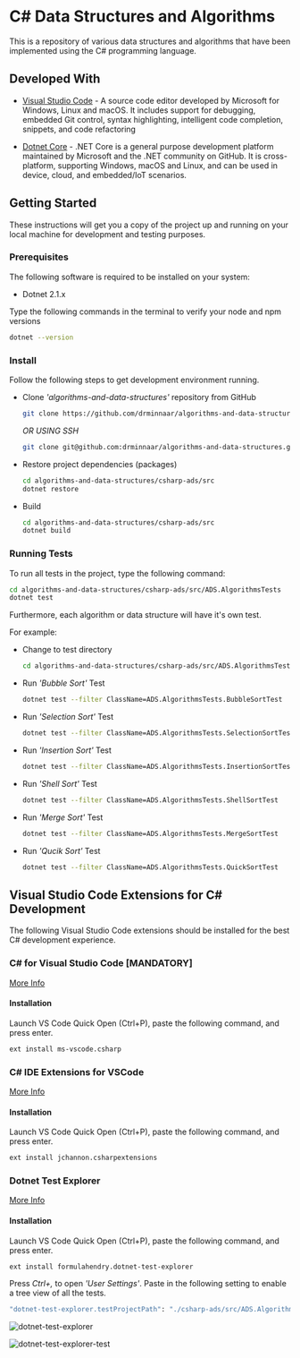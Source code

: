 # C# Data Structures and Algorithms

This is a repository of various data structures and algorithms that have been implemented using the C# programming language.

## Developed With

* [Visual Studio Code](https://code.visualstudio.com/) - A source code editor developed by Microsoft for Windows, Linux and macOS. It includes support for debugging, embedded Git control, syntax highlighting, intelligent code completion, snippets, and code refactoring

* [Dotnet Core](https://www.microsoft.com/net/learn/get-started) - .NET Core is a general purpose development platform maintained by Microsoft and the .NET community on GitHub. It is cross-platform, supporting Windows, macOS and Linux, and can be used in device, cloud, and embedded/IoT scenarios.

## Getting Started

These instructions will get you a copy of the project up and running on your local machine for development and testing purposes.

### Prerequisites

The following software is required to be installed on your system:

* Dotnet 2.1.x

Type the following commands in the terminal to verify your node and npm versions

```bash
dotnet --version
```

### Install

Follow the following steps to get development environment running.

* Clone _'algorithms-and-data-structures'_ repository from GitHub

  ```bash
  git clone https://github.com/drminnaar/algorithms-and-data-structures.git
  ```

  _OR USING SSH_

  ```bash
  git clone git@github.com:drminnaar/algorithms-and-data-structures.git
  ```

* Restore project dependencies (packages)

  ```bash
  cd algorithms-and-data-structures/csharp-ads/src
  dotnet restore
  ```

* Build

  ```bash
  cd algorithms-and-data-structures/csharp-ads/src
  dotnet build
  ```

### Running Tests

To run all tests in the project, type the following command:

```bash
cd algorithms-and-data-structures/csharp-ads/src/ADS.AlgorithmsTests
dotnet test
```

Furthermore, each algorithm or data structure will have it's own test.

For example:

* Change to test directory

   ```bash
   cd algorithms-and-data-structures/csharp-ads/src/ADS.AlgorithmsTests
   ```

* Run _'Bubble Sort'_ Test

  ```bash
  dotnet test --filter ClassName=ADS.AlgorithmsTests.BubbleSortTest
  ```

* Run _'Selection Sort'_ Test

  ```bash
  dotnet test --filter ClassName=ADS.AlgorithmsTests.SelectionSortTest
  ```

* Run _'Insertion Sort'_ Test

  ```bash
  dotnet test --filter ClassName=ADS.AlgorithmsTests.InsertionSortTest
  ```

* Run _'Shell Sort'_ Test

  ```bash
  dotnet test --filter ClassName=ADS.AlgorithmsTests.ShellSortTest
  ```

* Run _'Merge Sort'_ Test

  ```bash
  dotnet test --filter ClassName=ADS.AlgorithmsTests.MergeSortTest
  ```

* Run _'Qucik Sort'_ Test

  ```bash
  dotnet test --filter ClassName=ADS.AlgorithmsTests.QuickSortTest
  ```

## Visual Studio Code Extensions for C# Development

The following Visual Studio Code extensions should be installed for the best C# development experience.

### C# for Visual Studio Code [MANDATORY]

[More Info](https://marketplace.visualstudio.com/items?itemName=ms-vscode.csharp)

#### Installation

Launch VS Code Quick Open (Ctrl+P), paste the following command, and press enter.

```bash
ext install ms-vscode.csharp
```

### C# IDE Extensions for VSCode

[More Info](https://marketplace.visualstudio.com/items?itemName=jchannon.csharpextensions)

#### Installation

Launch VS Code Quick Open (Ctrl+P), paste the following command, and press enter.

```bash
ext install jchannon.csharpextensions
```

### Dotnet Test Explorer

[More Info](https://marketplace.visualstudio.com/items?itemName=formulahendry.dotnet-test-explorer)

#### Installation

Launch VS Code Quick Open (Ctrl+P), paste the following command, and press enter.

```bash
ext install formulahendry.dotnet-test-explorer
```

Press _Ctrl+,_ to open _'User Settings'_. Paste in the following setting to enable a tree view of all the tests.

```bash
"dotnet-test-explorer.testProjectPath": "./csharp-ads/src/ADS.AlgorithmsTests"
```

![dotnet-test-explorer](https://user-images.githubusercontent.com/33935506/40589267-8e551efe-61ea-11e8-9762-0d500a84063d.png)

![dotnet-test-explorer-test](https://user-images.githubusercontent.com/33935506/40589314-860da09e-61eb-11e8-8dcd-5af7d205dd14.png)
